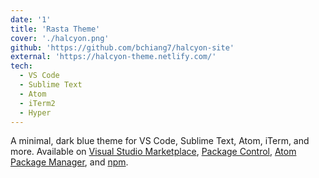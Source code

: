 ```yaml
---
date: '1'
title: 'Rasta Theme'
cover: './halcyon.png'
github: 'https://github.com/bchiang7/halcyon-site'
external: 'https://halcyon-theme.netlify.com/'
tech:
  - VS Code
  - Sublime Text
  - Atom
  - iTerm2
  - Hyper
---
```


A minimal, dark blue theme for VS Code, Sublime Text, Atom, iTerm, and more. Available on [Visual Studio Marketplace](https://marketplace.visualstudio.com/items?itemName=brittanychiang.halcyon-vscode), [Package Control](https://packagecontrol.io/packages/Halcyon%20Theme), [Atom Package Manager](https://atom.io/themes/halcyon-syntax), and [npm](https://www.npmjs.com/package/hyper-halcyon-theme).
